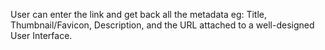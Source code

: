 User can enter the link and get back all the metadata eg: Title, Thumbnail/Favicon, Description, and the URL attached to a well-designed User Interface.

